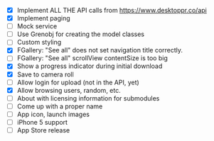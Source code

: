 - [X] Implement ALL THE API calls from https://www.desktoppr.co/api
- [X] Implement paging
- [ ] Mock service
- [ ] Use Grenobj for creating the model classes
- [ ] Custom styling 
- [X] FGallery: "See all" does not set navigation title correctly.
- [ ] FGallery: "See all" scrollView contentSize is too big
- [X] Show a progress indicator during initial download
- [X] Save to camera roll
- [ ] Allow login for upload (not in the API, yet)
- [X] Allow browsing users, random, etc.
- [ ] About with licensing information for submodules
- [ ] Come up with a proper name
- [ ] App icon, launch images
- [ ] iPhone 5 support
- [ ] App Store release
